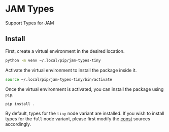 # JAM Types

Support Types for JAM

## Install

First, create a virtual environment in the desired location.

```bash
python -m venv ~/.local/pip/jam-types-tiny
```

Activate the virtual environment to install the package inside it.

```bash
source ~/.local/pip/jam-types-tiny/bin/activate
```

Once the virtual environment is activated, you can install the package using
`pip`.

```bash
pip install .  
```

By default, types for the `tiny` node variant are installed. If you wish to
install types for the `full` node variant, please first modify the
[const](./jam_types/const.py) sources accordingly.
